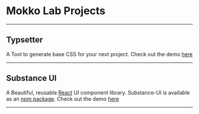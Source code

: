 # Mokko Lab Projects

---------

## Typsetter
A Tool to generate base CSS for your next project.
Check out the demo [here](https://mokko-lab.github.io/typesetter/)

---------

## Substance UI
A Beautiful, reusable [React](http://facebook.github.io/react/) UI component library.
Substance-UI is available as an [npm package](https://www.npmjs.com/package/substance-ui).
Check out the demo [here](https://mokko-lab.github.io/substance-demo/)

---------
